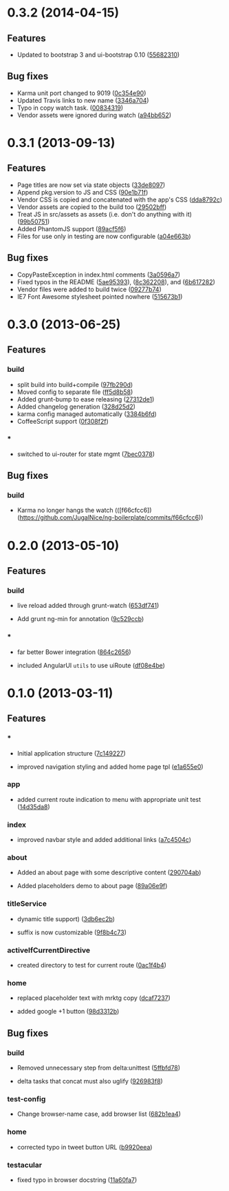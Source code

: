 # 0.3.2 (2014-04-15)

## Features

* Updated to bootstrap 3 and ui-bootstrap 0.10 ([55682310](git@github.com:jugalkishor-sujal/demo-MEAN/commit/55682310))

## Bug fixes

* Karma unit port changed to 9019 ([0c354e90](git@github.com:jugalkishor-sujal/demo-MEAN/commit/0c354e90))
* Updated Travis links to new name ([3346a704](git@github.com:jugalkishor-sujal/demo-MEAN/commit/3346a704))
* Typo in copy watch task. ([00834319](git@github.com:jugalkishor-sujal/demo-MEAN/commit/00834319))
* Vendor assets were ignored during watch ([a94bb652](git@github.com:jugalkishor-sujal/demo-MEAN/commit/a94bb652))




# 0.3.1 (2013-09-13)

## Features

* Page titles are now set via state objects ([33de8097](git@github.com:JugalNice/ng-boilerplate/commit/33de8097))
* Append pkg.version to JS and CSS ([90e1b71f](git@github.com:JugalNice/ng-boilerplate/commit/90e1b71f))
* Vendor CSS is copied and concatenated with the app's CSS ([dda8792c](git@github.com:JugalNice/ng-boilerplate/commit/dda8792c))
* Vendor assets are copied to the build too ([29502bff](git@github.com:JugalNice/ng-boilerplate/commit/29502bff))
* Treat JS in src/assets as assets (i.e. don't do anything with it) ([99b50751](git@github.com:JugalNice/ng-boilerplate/commit/99b50751))
* Added PhantomJS support ([89acf5f6](git@github.com:JugalNice/ng-boilerplate/commit/89acf5f6))
* Files for use only in testing are now configurable ([a04e663b](git@github.com:JugalNice/ng-boilerplate/commit/a04e663b))

## Bug fixes

* CopyPasteException in index.html comments ([3a0596a7](git@github.com:JugalNice/ng-boilerplate/commit/3a0596a7))
* Fixed typos in the README ([5ae95393](git@github.com:JugalNice/ng-boilerplate/commit/5ae95393)), ([8c362208](git@github.com:JugalNice/ng-boilerplate/commit/8c362208)), and ([6b617282](git@github.com:JugalNice/ng-boilerplate/commit/6b617282))
* Vendor files were added to build twice ([09277b74](git@github.com:JugalNice/ng-boilerplate/commit/09277b74))
* IE7 Font Awesome stylesheet pointed nowhere ([515673b1](git@github.com:JugalNice/ng-boilerplate/commit/515673b1))

# 0.3.0 (2013-06-25)

## Features
### build

* split build into build+compile ([97fb290d](https://github.com/JugalNice/ng-boilerplate/commits/97fb290d))
* Moved config to separate file ([ff5d8b58](https://github.com/JugalNice/ng-boilerplate/commits/ff5d8b58))
* Added grunt-bump to ease releasing ([27312de1](https://github.com/JugalNice/ng-boilerplate/commits/27312de1))
* Added changelog generation ([328d25d2](https://github.com/JugalNice/ng-boilerplate/commits/328d25d2))
* karma config managed automatically ([3384b6fd](https://github.com/JugalNice/ng-boilerplate/commits/3384b6fd))
* CoffeeScript support ([0f308f2f](https://github.com/JugalNice/ng-boilerplate/commits/0f308f2f))

### *

* switched to ui-router for state mgmt ([7bec0378](https://github.com/JugalNice/ng-boilerplate/commits/7bec0378))

## Bug fixes
### build

* Karma no longer hangs the watch (([f66cfcc6])(https://github.com/JugalNice/ng-boilerplate/commits/f66cfcc6))



# 0.2.0 (2013-05-10)

## Features
### build

* live reload added through grunt-watch ([653df741](https://github.com/JugalNice/ng-boilerplate/commits/653df741))

* Add grunt ng-min for annotation ([9c529ccb](https://github.com/JugalNice/ng-boilerplate/commits/9c529ccb))

### *

* far better Bower integration ([864c2656](https://github.com/JugalNice/ng-boilerplate/commits/864c2656))

* included AngularUI `utils` to use uiRoute ([df08e4be](https://github.com/JugalNice/ng-boilerplate/commits/df08e4be))






# 0.1.0 (2013-03-11)

## Features
### *

* Initial application structure ([7c149227](https://github.com/JugalNice/ng-boilerplate/commits/7c149227))

* improved navigation styling and added home page tpl ([e1a655e0](https://github.com/JugalNice/ng-boilerplate/commits/e1a655e0))

### app

* added current route indication to menu with appropriate unit test ([14d35da8](https://github.com/JugalNice/ng-boilerplate/commits/14d35da8))

### index

* improved navbar style and added additional links ([a7c4504c](https://github.com/JugalNice/ng-boilerplate/commits/a7c4504c))

### about

* Added an about page with some descriptive content ([290704ab](https://github.com/JugalNice/ng-boilerplate/commits/290704ab))

* Added placeholders demo to about page ([89a06e9f](https://github.com/JugalNice/ng-boilerplate/commits/89a06e9f))

### titleService

* dynamic title support) ([3db6ec2b](https://github.com/JugalNice/ng-boilerplate/commits/3db6ec2b))

* suffix is now customizable ([9f8b4c73](https://github.com/JugalNice/ng-boilerplate/commits/9f8b4c73))

### activeIfCurrentDirective

* created directory to test for current route ([0ac1f4b4](https://github.com/JugalNice/ng-boilerplate/commits/0ac1f4b4))

### home

* replaced placeholder text with mrktg copy ([dcaf7237](https://github.com/JugalNice/ng-boilerplate/commits/dcaf7237))

* added google +1 button ([98d3312b](https://github.com/JugalNice/ng-boilerplate/commits/98d3312b))



## Bug fixes
### build

* Removed unnecessary step from delta:unittest ([5ffbfd78](https://github.com/JugalNice/ng-boilerplate/commits/5ffbfd78))

* delta tasks that concat must also uglify ([926983f8](https://github.com/JugalNice/ng-boilerplate/commits/926983f8))

### test-config

* Change browser-name case, add browser list ([682b1ea4](https://github.com/JugalNice/ng-boilerplate/commits/682b1ea4))

### home

* corrected typo in tweet button URL ([b9920eea](https://github.com/JugalNice/ng-boilerplate/commits/b9920eea))

### testacular

* fixed typo in browser docstring ([11a60fa7](https://github.com/JugalNice/ng-boilerplate/commits/11a60fa7))




